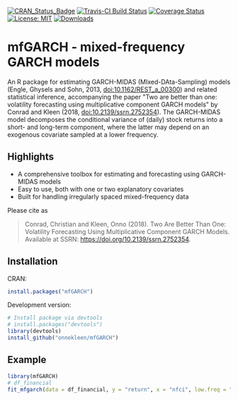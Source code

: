 [![CRAN_Status_Badge](http://www.r-pkg.org/badges/version/mfGARCH)](https://cran.r-project.org/package=mfGARCH) 
[![Travis-CI Build Status](https://travis-ci.org/onnokleen/mfGARCH.svg?branch=master)](https://travis-ci.org/onnokleen/mfGARCH)
[![Coverage Status](https://img.shields.io/coveralls/onnokleen/mfGARCH.svg)](https://coveralls.io/r/onnokleen/mfGARCH?branch=master)
[![License: MIT](https://img.shields.io/badge/License-MIT-yellow.svg)](https://opensource.org/licenses/MIT)
[![Downloads](https://cranlogs.r-pkg.org/badges/mfGARCH)](https://cranlogs.r-pkg.org/badges/mfGARCH)
# mfGARCH - mixed-frequency GARCH models

An R package for estimating GARCH-MIDAS (MIxed-DAta-Sampling) models (Engle, Ghysels and Sohn, 2013, [doi:10.1162/REST_a_00300](https://doi.org/10.1162/REST_a_00300)) and related statistical inference, accompanying the paper "Two are better than one: volatility forecasting using multiplicative component GARCH models" by Conrad and Kleen (2018, [doi:10.2139/ssrn.2752354](https://doi.org/10.2139/ssrn.2752354)). The GARCH-MIDAS model decomposes the conditional variance of (daily) stock returns into a short- and long-term component, where the latter may depend on an exogenous covariate sampled at a lower frequency.

## Highlights
- A comprehensive toolbox for estimating and forecasting using GARCH-MIDAS models
- Easy to use, both with one or two explanatory covariates
- Built for handling irregularly spaced mixed-frequency data

Please cite as

> Conrad, Christian and Kleen, Onno (2018). Two Are Better Than One: Volatility Forecasting Using Multiplicative Component GARCH Models. Available at SSRN: https://doi.org/10.2139/ssrn.2752354.

## Installation
CRAN:
```r
install.packages("mfGARCH")
```
Development version:
```r
# Install package via devtools
# install.packages("devtools")
library(devtools)
install_github("onnokleen/mfGARCH")
```

## Example
```r
library(mfGARCH)
# df_financial
fit_mfgarch(data = df_financial, y = "return", x = "nfci", low.freq = "week", K = 52)
```
